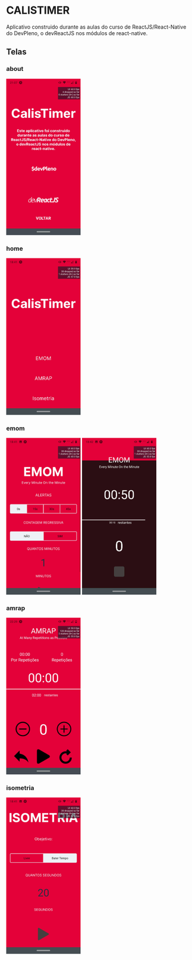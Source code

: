 # CALISTIMER

Aplicativo construido durante as aulas do curso de ReactJS/React-Native do DevPleno, o devReactJS nos módulos de react-native.

## Telas

### about

<img src="./images/about.jpg" alt="about_screen" style="width:200px;" width=200 >

### home

<img src="./images/home.jpg" alt="about_screen" style="width:200px;" width=200 >

### emom
<img src="./images/emom.jpg" alt="about_screen" style="width:200px;" width=200 >

<img src="./images/emom_running.jpg" alt="about_screen" style="width:200px;" width=200 >

### amrap

<img src="./images/amrap_running.jpg" alt="about_screen" style="width:200px;" width=200 >

### isometria

<img src="./images/isometria.jpg" alt="about_screen" style="width:200px;" width=200 >
